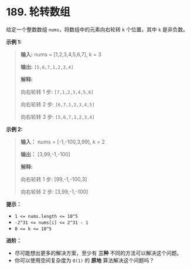 # 189. 轮转数组

给定一个整数数组 `nums`，将数组中的元素向右轮转 `k` 个位置，其中 `k` 是非负数。

**示例 1:**

> **输入:**  nums = \[1,2,3,4,5,6,7], k = 3
>
> **输出:**  `[5,6,7,1,2,3,4]`
>
> **解释:**
>
> 向右轮转 1 步: `[7,1,2,3,4,5,6]`
>
> 向右轮转 2 步: `[6,7,1,2,3,4,5]`
>
> 向右轮转 3 步: `[5,6,7,1,2,3,4]`

**示例 2:**

> **输入：** nums = \[\-1,\-100,3,99], k = 2
>
> **输出：** \[3,99,\-1,\-100]
>
> **解释:**
>
> 向右轮转 1 步: \[99,\-1,\-100,3]
>
> 向右轮转 2 步: \[3,99,\-1,\-100]

**提示：**

*   `1 <= nums.length <= 10^5`
*   `-2^31 <= nums[i] <= 2^31 - 1`
*   `0 <= k <= 10^5`

**进阶：**

*   尽可能想出更多的解决方案，至少有 **三种**  不同的方法可以解决这个问题。
*   你可以使用空间复杂度为 `O(1)` 的 **原地**  算法解决这个问题吗？